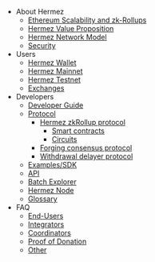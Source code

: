 - About Hermez
    - [Ethereum Scalability and zk-Rollups](about/scalability.md)
    - [Hermez Value Proposition](about/value-proposition.md)
    - [Hermez Network Model](about/model.md)
    - [Security](about/security.md)
- Users
    - [Hermez Wallet](users/hermez-wallet.md)
    - [Hermez Mainnet](users/mainnet.md)
    - [Hermez Testnet](users/testnet.md)
    - [Exchanges](users/exchanges.md)
- Developers
    - [Developer Guide](developers/dev-guide.md)
    - [Protocol](developers/protocol/README.md)
        - [Hermez zkRollup protocol](developers/protocol/hermez-protocol/protocol.md)
            - [Smart contracts](developers/protocol/hermez-protocol/contracts/contracts.md)
            - [Circuits](developers/protocol/hermez-protocol/circuits/circuits.md)
        - [Forging consensus protocol](developers/protocol/consensus/consensus.md)
        - [Withdrawal delayer protocol](developers/protocol/withdrawal-delayer/withdrawal-delayer.md)   
    - [Examples/SDK](developers/sdk.md)
    - [API](developers/api.md)
    - [Batch Explorer](developers/batch-explorer.md)
    - [Hermez Node](developers/coordinator.md)
    - [Glossary](developers/glossary.md)
- FAQ
    - [End-Users](faq/end-users.md)
    - [Integrators](faq/integrators.md)
    - [Coordinators](faq/coordinators.md)
    - [Proof of Donation](faq/pod.md)
    - [Other](faq/other.md)
